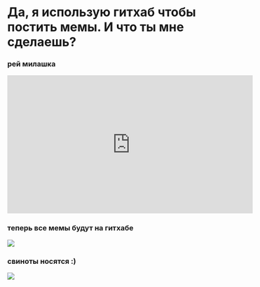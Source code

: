 <h1>Да, я использую гитхаб чтобы постить мемы. И что ты мне сделаешь?</h1>

<h3>рей милашка</h3>
<iframe width="560" height="315" src="https://www.youtube.com/embed/LxWNtwoW2Yo"
                title="Rei chikita" frameborder="0" allow="accelerometer;
                autoplay; clipboard-write; encrypted-media; gyroscope; picture-in-picture"
                allowfullscreen></iframe>

<h3>теперь все мемы будут на гитхабе</h3>
<img src= https://media.discordapp.net/attachments/296971786485235732/885912151842238525/unknown.png>

<h3>свиноты носятся :)</h3>
<img src="https://images-ext-1.discordapp.net/external/4iupmYh6kTUT5UXayHBoE-OPWmtkIrQVepMeARD3Xxg/https/media.discordapp.net/attachments/769731732151861249/789263797814689822/speed.gif"> 
